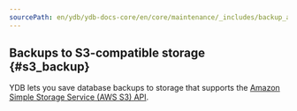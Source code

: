 ```yaml
---
sourcePath: en/ydb/ydb-docs-core/en/core/maintenance/_includes/backup_and_recovery/06_s3_1_header.md
---
```

## Backups to S3-compatible storage {#s3_backup}

YDB lets you save database backups to storage that supports the [Amazon Simple Storage Service (AWS S3) API](https://docs.aws.amazon.com/AmazonS3/latest/dev/Introduction.html).


